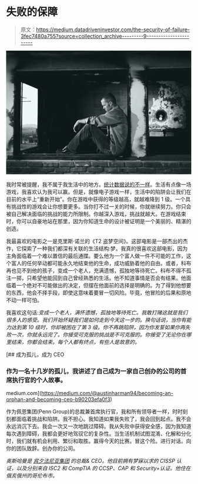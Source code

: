 # 失败的保障

> 原文：<https://medium.datadriveninvestor.com/the-security-of-failure-3fec7480a755?source=collection_archive---------9----------------------->

![](img/6d36a9e8e6e06e9953bee7ac273f3e40.png)

我时常被提醒，我不属于我生活中的地方。[统计数据说的不一样](https://medium.com/datadriveninvestor/becoming-an-orphan-and-becoming-ceo-b90203efa0f3)。生活有点像一场游戏，我喜欢认为我可以赢。但是，就像电子游戏一样，生活中的陷阱会让我们在目前的水平上“重新开始”。你在游戏中获得的等级越高，就越难降到 1 级。一个具有挑战性的游戏会让你想要更多。当你打不过一关的时候，你就继续努力。你只会被自己解决面临的挑战的能力所限制。你越深入游戏，挑战就越大。在游戏结束时，你可以自豪地站在那里，因为你知道生命的设计被证明是一个美丽的、精湛的创造。

我最喜欢的电影之一是克里斯·诺兰的《T2 盗梦空间》。这部电影是一部杰出的杰作，它探索了一种我们都深有关联的生活结构:梦。我真的很喜欢这部电影，因为主角面临着一个难以置信的最后通牒。要么他为一个富人做一件不可能的工作，这个富人的任何举动都可能永久地结束他的生命，成功威胁着他的自由。或者，科布再也见不到他的孩子，变成一个老人，充满遗憾，孤独地等待死亡。科布不得不孤注一掷，只希望他能回到自己曾经熟悉的生活。他不知道事情是否会有结果。他面临着一个绝对不可能做出的决定，但摆在他面前的选择是明确的。为了得到他想要的东西，他会不择手段，即使这意味着要冒一切风险。毕竟，他冒险的后果和原地不动一样可怕。

我喜欢这句话:*变成一个老人，满怀遗憾，孤独地等待死亡。我敢打赌这就是我们很多人的感受。我们开始怀疑我们是如何走到今天这一步的。换句话说，当你有能力达到第 10 级时，你却被困在了第 3 级。你不再跳陷阱，因为你发誓如果你再失败一次，你就永远完了。你接受可克服的挑战是不可克服的。你接受了无论你在哪里结束，你都会结束。每个人都有终点，有些人是故意的。*

[](https://medium.com/@austinharman94/becoming-an-orphan-and-becoming-ceo-b90203efa0f3) [## 成为孤儿，成为 CEO

### 作为一名十几岁的孤儿，我讲述了自己成为一家自己创办的公司的首席执行官的个人故事。

medium.com](https://medium.com/@austinharman94/becoming-an-orphan-and-becoming-ceo-b90203efa0f3) 

作为佩恩集团(Penn Group)的总裁兼首席执行官，我和所有领导者一样，时时刻刻都面临着挑战和陷阱。我不担心。我知道如果我失败了，我会回到起点。我不会永远消沉下去。我会一次又一次地跳过障碍。我从失败中获得安全感，因为我知道每次遇到障碍，我都会更好地驾驭它的复杂性。当生活机制试图混淆、化解和分化时，我们就有机会利用、繁衍和取胜。赢得今天的比赛。冒这个险。进行对话。向你的团队致辞。创办你的公司。

*奥斯哈曼是* [*宾夕法尼亚集团*](https://thepenn.group/about/) *的总裁& CEO。他目前拥有梦寐以求的 CISSP 认证，以及分别来自 ISC2 和 CompTIA 的 CCSP、CAP 和 Security+认证。他住在俄亥俄州的哥伦布市。*